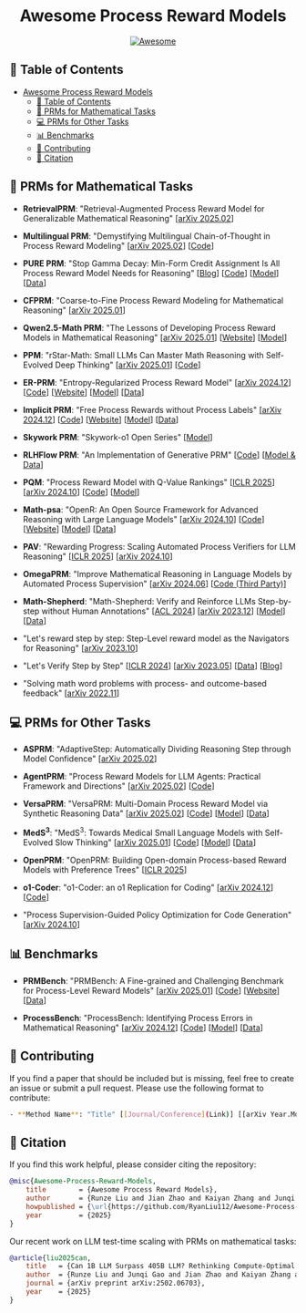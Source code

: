 <div align="center">

# Awesome Process Reward Models

[![Awesome](https://awesome.re/badge.svg)](https://awesome.re)

</div>



## 🔗 Table of Contents

- [Awesome Process Reward Models](#awesome-process-reward-models)
  - [🔗 Table of Contents](#-table-of-contents)
  - [📐 PRMs for Mathematical Tasks](#-prms-for-mathematical-tasks)
  - [💻 PRMs for Other Tasks](#-prms-for-other-tasks)
  - [📊 Benchmarks](#-benchmarks)
  - [💪 Contributing](#-contributing)
  - [📝 Citation](#-citation)



## 📐 PRMs for Mathematical Tasks

- **RetrievalPRM**: "Retrieval-Augmented Process Reward Model for Generalizable Mathematical Reasoning" [[arXiv 2025.02](http://arxiv.org/abs/2502.14361)]

- **Multilingual PRM**: "Demystifying Multilingual Chain-of-Thought in Process Reward Modeling" [[arXiv 2025.02](http://arxiv.org/abs/2502.14361)] [[Code](https://github.com/weixuan-wang123/Multilingual-PRM)]

- **PURE PRM**: "Stop Gamma Decay: Min-Form Credit Assignment Is All Process Reward Model Needs for Reasoning" [[Blog](https://tungsten-ink-510.notion.site/Stop-Gamma-Decay-Min-Form-Credit-Assignment-Is-All-Process-Reward-Model-Needs-for-Reasoning-19fcb6ed0184804eb07fd310b38af155)] [[Code](https://github.com/CJReinforce/PURE)] [[Model](https://huggingface.co/jinachris/PURE-PRM-7B)] [[Data](https://huggingface.co/datasets/HuggingFaceH4/prm800k-trl-dedup)]

- **CFPRM**: "Coarse-to-Fine Process Reward Modeling for Mathematical Reasoning" [[arXiv 2025.01](http://arxiv.org/abs/2501.13622)]

- **Qwen2.5-Math PRM**: "The Lessons of Developing Process Reward Models in Mathematical Reasoning" [[arXiv 2025.01](http://arxiv.org/abs/2501.07301)] [[Website](https://qwenlm.github.io/blog/qwen2.5-math-prm)] [[Model](https://huggingface.co/collections/Qwen/qwen25-math-66eaa240a1b7d5ee65f1da3e)]

- **PPM**: "rStar-Math: Small LLMs Can Master Math Reasoning with Self-Evolved Deep Thinking" [[arXiv 2025.01](http://arxiv.org/abs/2501.04519)] [[Code](https://github.com/microsoft/rStar)]

- **ER-PRM**: "Entropy-Regularized Process Reward Model" [[arXiv 2024.12](http://arxiv.org/abs/2412.11006)] [[Code](https://github.com/hanningzhang/ER-PRM)] [[Website](https://hanningzhang.github.io/math-prm/)] [[Model](https://huggingface.co/HanningZhang/Llama3.1-Math-PRM)] [[Data](https://huggingface.co/datasets/HanningZhang/ER-PRM-Data)]

- **Implicit PRM**: "Free Process Rewards without Process Labels" [[arXiv 2024.12](http://arxiv.org/abs/2412.01981)] [[Code](https://github.com/PRIME-RL/ImplicitPRM)] [[Website]()] [[Model](https://huggingface.co/collections/Windy0822/implicitprm-675033e6b3719046c13e2e48)] [[Data](https://huggingface.co/datasets/Windy0822/ultrainteract_math_rollout)]

- **Skywork PRM**: "Skywork-o1 Open Series" [[Model](https://huggingface.co/collections/Skywork/skywork-o1-open-67453df58e12f6c3934738d0)]

- **RLHFlow PRM**: "An Implementation of Generative PRM" [[Code](https://github.com/RLHFlow/RLHF-Reward-Modeling/tree/main/math-rm)] [[Model & Data](https://huggingface.co/collections/RLHFlow/rlhflow-math-process-reward-model-6725a42fc8808e12aa1cb144)]

- **PQM**: "Process Reward Model with Q-Value Rankings" [[ICLR 2025](https://openreview.net/forum?id=wQEdh2cgEk)] [[arXiv 2024.10](http://arxiv.org/abs/2410.11287)] [[Code](https://github.com/WindyLee0822/Process_Q_Model)] [[Model](https://huggingface.co/Windy0822/PQM)]

- **Math-psa**: "OpenR: An Open Source Framework for Advanced Reasoning with Large Language Models" [[arXiv 2024.10](http://arxiv.org/abs/2410.09671)] [[Code](https://github.com/openreasoner/openr)] [[Website](https://openreasoner.github.io)] [[Model](https://huggingface.co/openreasoner/Math-psa)] [[Data](https://huggingface.co/datasets/openreasoner/MATH-APS)]

- **PAV**: "Rewarding Progress: Scaling Automated Process Verifiers for LLM Reasoning" [[ICLR 2025](https://openreview.net/forum?id=A6Y7AqlzLW)] [[arXiv 2024.10](http://arxiv.org/abs/2410.08146)]

- **OmegaPRM**: "Improve Mathematical Reasoning in Language Models by Automated Process Supervision" [[arXiv 2024.06](http://arxiv.org/abs/2406.06592)] [[Code (Third Party)](https://github.com/openreasoner/openr/tree/main/data/omegaPRM_v2)]

- **Math-Shepherd**: "Math-Shepherd: Verify and Reinforce LLMs Step-by-step without Human Annotations" [[ACL 2024](https://aclanthology.org/2024.acl-long.510)] [[arXiv 2023.12](http://arxiv.org/abs/2312.08935)] [[Model](https://huggingface.co/peiyi9979/math-shepherd-mistral-7b-prm)] [[Data](https://huggingface.co/datasets/peiyi9979/Math-Shepherd)]

- "Let's reward step by step: Step-Level reward model as the Navigators for Reasoning" [[arXiv 2023.10](http://arxiv.org/abs/2310.10080)]

- "Let's Verify Step by Step" [[ICLR 2024](https://openreview.net/forum?id=v8L0pN6EOi)] [[arXiv 2023.05](http://arxiv.org/abs/2305.20050)] [[Data](https://github.com/openai/prm800k)] [[Blog](https://openai.com/research/improving-mathematical-reasoning-with-process-supervision)]

- "Solving math word problems with process- and outcome-based feedback" [[arXiv 2022.11](http://arxiv.org/abs/2211.14275)]



## 💻 PRMs for Other Tasks

- **ASPRM**: "AdaptiveStep: Automatically Dividing Reasoning Step through Model Confidence" [[arXiv 2025.02](http://arxiv.org/abs/2502.13943)]

- **AgentPRM**: "Process Reward Models for LLM Agents: Practical Framework and Directions" [[arXiv 2025.02](http://arxiv.org/abs/2502.10325)] [[Code](https://github.com/sanjibanc/agent_prm)]

- **VersaPRM**: "VersaPRM: Multi-Domain Process Reward Model via Synthetic Reasoning Data" [[arXiv 2025.02](http://arxiv.org/abs/2502.06737)] [[Code](https://github.com/UW-Madison-Lee-Lab/VersaPRM)] [[Model](https://huggingface.co/collections/UW-Madison-Lee-Lab/versaprm-67a7eb34049b2a1bd3055f6e)] [[Data](https://huggingface.co/datasets/UW-Madison-Lee-Lab/MMLU-Pro-CoT-Train-Labeled)]

- **MedS$^3$**: "MedS$^3$: Towards Medical Small Language Models with Self-Evolved Slow Thinking" [[arXiv 2025.01](http://arxiv.org/abs/2501.12051)] [[Code](https://github.com/pixas/MedSSS)] [[Model](https://huggingface.co/pixas/MedSSS_PRM)] [[Data](https://huggingface.co/datasets/pixas/MedSSS-data)]

- **OpenPRM**: "OpenPRM: Building Open-domain Process-based Reward Models with Preference Trees" [[ICLR 2025](https://openreview.net/forum?id=fGIqGfmgkW)]

- **o1-Coder**: "o1-Coder: an o1 Replication for Coding" [[arXiv 2024.12](http://arxiv.org/abs/2412.00154)] [[Code](https://github.com/ADaM-BJTU/O1-CODER)]

- "Process Supervision-Guided Policy Optimization for Code Generation" [[arXiv 2024.10](http://arxiv.org/abs/2410.17621)]



## 📊 Benchmarks

- **PRMBench**: "PRMBench: A Fine-grained and Challenging Benchmark for Process-Level Reward Models" [[arXiv 2025.01](http://arxiv.org/abs/2501.03124)] [[Code](https://github.com/ssmisya/PRMBench)] [[Website](https://prmbench.github.io/)] [[Data](https://huggingface.co/datasets/hitsmy/PRMBench_Preview)]

- **ProcessBench**: "ProcessBench: Identifying Process Errors in Mathematical Reasoning" [[arXiv 2024.12](http://arxiv.org/abs/2412.06559)] [[Code](https://github.com/QwenLM/ProcessBench)] [[Model](https://huggingface.co/Qwen/Qwen2.5-Math-7B-PRM800K)] [[Data](https://huggingface.co/datasets/Qwen/ProcessBench)]



## 💪 Contributing

If you find a paper that should be included but is missing, feel free to create an issue or submit a pull request. Please use the following format to contribute:

```bash
- **Method Name**: "Title" [[Journal/Conference](Link)] [[arXiv Year.Month](Link)] [[Code](Link)] [[Website](Link)] [[Model](Link)] [[Data](Link)]
```

## 📝 Citation

If you find this work helpful, please consider citing the repository:

```bibtex
@misc{Awesome-Process-Reward-Models,
    title        = {Awesome Process Reward Models},
    author       = {Runze Liu and Jian Zhao and Kaiyan Zhang and Junqi Gao and Xiu Li and Biqing Qi and Wanli Ouyang and Bowen Zhou},
    howpublished = {\url{https://github.com/RyanLiu112/Awesome-Process-Reward-Models}},
    year         = {2025}
}
```

Our recent work on LLM test-time scaling with PRMs on mathematical tasks:

```bibtex
@article{liu2025can,
    title   = {Can 1B LLM Surpass 405B LLM? Rethinking Compute-Optimal Test-Time Scaling},
    author  = {Runze Liu and Junqi Gao and Jian Zhao and Kaiyan Zhang and Xiu Li and Biqing Qi and Wanli Ouyang and Bowen Zhou},
    journal = {arXiv preprint arXiv:2502.06703},
    year    = {2025}
}
```
